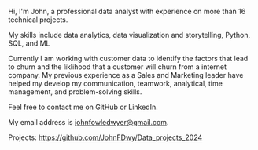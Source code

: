 <p align='left'> Hi, I'm John, a professional data analyst with experience on more than 16 technical projects. 
  
My skills include data analytics, data visualization and storytelling, Python, SQL, and ML

Currently I am working with customer data to identify the factors that lead to churn and the liklihood that a customer will churn from a internet company. My previous experience as a Sales and Marketing leader have helped my develop my communication, teamwork, analytical, time management, and problem-solving skills. 

Feel free to contact me on GitHub or LinkedIn.

My email address is johnfowledwyer@gmail.com.

Projects: https://github.com/JohnFDwy/Data_projects_2024
